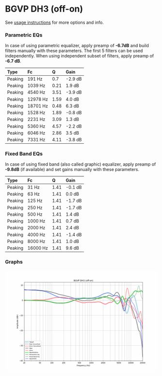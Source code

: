 # BGVP DH3 (off-on)
See [usage instructions](https://github.com/jaakkopasanen/AutoEq#usage) for more options and info.

### Parametric EQs
In case of using parametric equalizer, apply preamp of **-6.7dB** and build filters manually
with these parameters. The first 5 filters can be used independently.
When using independent subset of filters, apply preamp of **-6.7 dB**.

| Type    | Fc       |    Q | Gain    |
|:--------|:---------|:-----|:--------|
| Peaking | 191 Hz   | 0.7  | -2.9 dB |
| Peaking | 1039 Hz  | 0.21 | 1.9 dB  |
| Peaking | 4540 Hz  | 3.51 | -3.9 dB |
| Peaking | 12978 Hz | 1.59 | 4.0 dB  |
| Peaking | 18701 Hz | 0.48 | 6.3 dB  |
| Peaking | 1528 Hz  | 1.89 | -0.8 dB |
| Peaking | 2231 Hz  | 3.09 | 1.3 dB  |
| Peaking | 5360 Hz  | 4.57 | -2.2 dB |
| Peaking | 6046 Hz  | 2.86 | 3.5 dB  |
| Peaking | 7331 Hz  | 4.11 | -3.8 dB |

### Fixed Band EQs
In case of using fixed band (also called graphic) equalizer, apply preamp of **-9.8dB**
(if available) and set gains manually with these parameters.

| Type    | Fc       |    Q | Gain    |
|:--------|:---------|:-----|:--------|
| Peaking | 31 Hz    | 1.41 | -0.1 dB |
| Peaking | 63 Hz    | 1.41 | 0.0 dB  |
| Peaking | 125 Hz   | 1.41 | -1.7 dB |
| Peaking | 250 Hz   | 1.41 | -1.7 dB |
| Peaking | 500 Hz   | 1.41 | 1.4 dB  |
| Peaking | 1000 Hz  | 1.41 | 0.7 dB  |
| Peaking | 2000 Hz  | 1.41 | 2.4 dB  |
| Peaking | 4000 Hz  | 1.41 | -1.4 dB |
| Peaking | 8000 Hz  | 1.41 | 1.0 dB  |
| Peaking | 16000 Hz | 1.41 | 9.6 dB  |

### Graphs
![](./BGVP%20DH3%20(off-on).png)